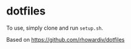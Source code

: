 # dotfiles
To use, simply clone and run `setup.sh`.

Based on https://github.com/rhowardiv/dotfiles
